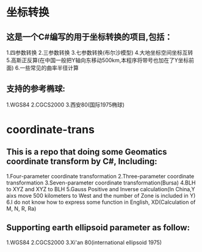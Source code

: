 # 坐标转换
## 这是一个C#编写的用于坐标转换的项目,包括：
1.四参数转换
2.三参数转换
3.七参数转换(布尔沙模型)
4.大地坐标空间坐标互转
5.高斯正反算(在中国一般把Y轴向东移动500km,本程序将带号也加在了Y坐标前面)
6.一些常见的曲率半径计算
## 支持的参考椭球:
1.WGS84
2.CGCS2000
3.西安80(国际1975椭球)


# coordinate-trans
## This is a repo that doing some Geomatics coordinate transform by C#, Including:
1.Four-parameter coordinate transformation
2.Three-parameter coordinate transformation
3.Seven-parameter coordinate transformation(Bursa)
4.BLH to XYZ and XYZ to BLH
5.Gauss Positive and Inverse calculation(In China,Y aixs move 500 kilometers to West and the number of Zone is included in Y)
6.I do not know how to express some function in English, XD(Calculation of M, N, R, Ra)
## Supporting earth ellipsoid parameter as follow:
1.WGS84
2.CGCS2000
3.Xi'an 80(international ellipsoid 1975)
